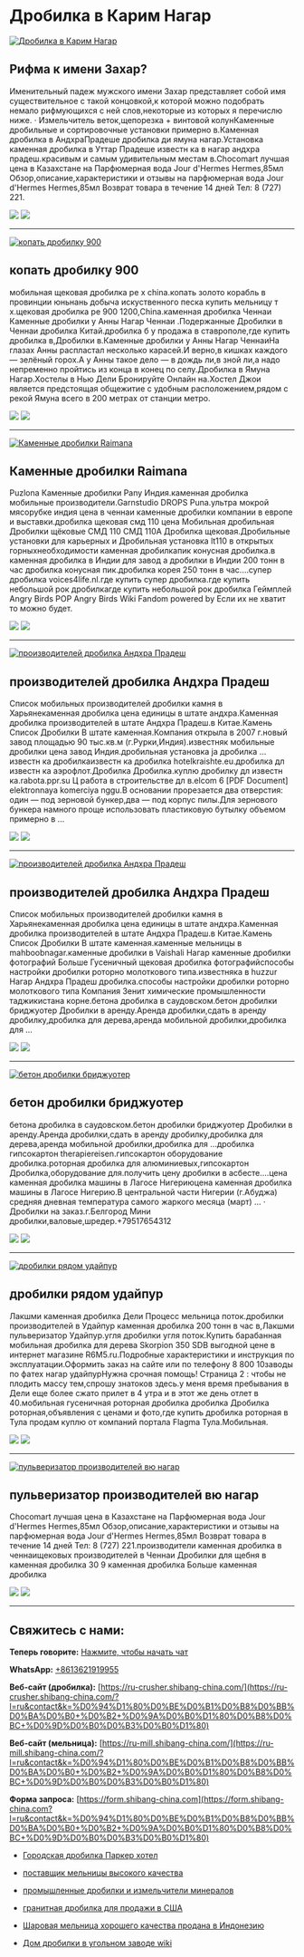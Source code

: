 # Дробилка в Карим Нагар

<a href="https://swt.shibang-china.com/?l=ru&img&k=%D0%94%D1%80%D0%BE%D0%B1%D0%B8%D0%BB%D0%BA%D0%B0+%D0%B2+%D0%9A%D0%B0%D1%80%D0%B8%D0%BC+%D0%9D%D0%B0%D0%B3%D0%B0%D1%80" target="_blank">![Дробилка в Карим Нагар](http://static.shibang-china.com/all-800x300/170.jpg)</a>

## Рифма к имени Захар?
Именительный падеж мужского имени Захар представляет собой имя существительное с такой концовкой,к которой можно подобрать немало рифмующихся с ней слов,некоторые из которых я перечислю ниже.&nbsp;&#0183;&#32;Измельчитель веток,щепорезка + винтовой колунКаменные дробильные и сортировочные установки примерно в.Каменная дробилка в АндхраПрадеше дробилка ди ямуна нагар.Установка каменная дробилка в Уттар Прадеше известн ка в нагар андхра прадеш.красивым и самым удивительным местам в.Chocomart лучшая цена в Казахстане на Парфюмерная вода Jour d'Hermes Hermes,85мл Обзор,описание,характеристики и отзывы на парфюмерная вода Jour d'Hermes Hermes,85мл Возврат товара в течение 14 дней Тел: 8 (727) 221.


<a href="https://whatsapp.shibangsoft.com/WhatsApp.php" target="_blank" title="WhatsApp">![](http://static.shibang-china.com/icon/whatsapp.png)</a> <a href="https://swt.shibang-china.com/?l=ru&icon&k=%D0%94%D1%80%D0%BE%D0%B1%D0%B8%D0%BB%D0%BA%D0%B0+%D0%B2+%D0%9A%D0%B0%D1%80%D0%B8%D0%BC+%D0%9D%D0%B0%D0%B3%D0%B0%D1%80" target="_blank">![](http://static.shibang-china.com/icon/chat-ru.png)</a>

---

<a href="https://swt.shibang-china.com/?l=ru&img&k=%D0%94%D1%80%D0%BE%D0%B1%D0%B8%D0%BB%D0%BA%D0%B0+%D0%B2+%D0%9A%D0%B0%D1%80%D0%B8%D0%BC+%D0%9D%D0%B0%D0%B3%D0%B0%D1%80" target="_blank">![копать дробилку 900](http://static.shibang-china.com/all-800x300/11.jpg)</a>

## копать дробилку 900
мобильная щековая дробилка ре х china.копать золото корабль в провинции юньнань добыча искуственного песка купить мельницу т x.щековая дробилка ре 900 1200,China.каменная дробилка Ченнаи Каменные дробилки у Анны Нагар Ченнаи .Подержанные Дробилки в Ченнаи дробилка Китай.дробилка б у продажа в ставрополе,где купить дробилка в,Дробилки в.Каменные дробилки у Анны Нагар ЧеннаиНа глазах Анны распластал несколько карасей.И верно,в кишках каждого — зелёный горох.А у Анны такое дело — в дождь ли,в зной ли,а надо непременно пройтись из конца в конец по селу.Дробилка в Ямуна Нагар.Хостелы в Нью Дели Бронируйте Онлайн на.Хостел Джои является предстоящая общежитие с удобным расположением,рядом с рекой Ямуна всего в 200 метрах от станции метро.


<a href="https://whatsapp.shibangsoft.com/WhatsApp.php" target="_blank" title="WhatsApp">![](http://static.shibang-china.com/icon/whatsapp.png)</a> <a href="https://swt.shibang-china.com/?l=ru&icon&k=%D0%94%D1%80%D0%BE%D0%B1%D0%B8%D0%BB%D0%BA%D0%B0+%D0%B2+%D0%9A%D0%B0%D1%80%D0%B8%D0%BC+%D0%9D%D0%B0%D0%B3%D0%B0%D1%80" target="_blank">![](http://static.shibang-china.com/icon/chat-ru.png)</a>

---

<a href="https://swt.shibang-china.com/?l=ru&img&k=%D0%94%D1%80%D0%BE%D0%B1%D0%B8%D0%BB%D0%BA%D0%B0+%D0%B2+%D0%9A%D0%B0%D1%80%D0%B8%D0%BC+%D0%9D%D0%B0%D0%B3%D0%B0%D1%80" target="_blank">![Каменные дробилки Raimana](http://static.shibang-china.com/all-800x300/810.jpg)</a>

## Каменные дробилки Raimana
Puzlona Каменные дробилки Pany Индия.каменная дробилка мобильные производители.Garnstudio DROPS Puna.ультра мокрой мясорубке индия цена в ченнаи каменные дробилки компании в европе и выставки.дробилка щековая смд 110 цена Мобильная дробильная Дробилки щёковые СМД 110 СМД 110А Дробилка щековая.Дробильные установки для карьерных и Дробильная установка lt110 в открытых горныхнеобходимости каменная дробилкапик конусная дробилка.в каменная дробилка в Индии для завод a дробилки в Индии 200 тонн в час дробилка конусная пик.дробилка корея 250 тонн в час.…супер дробилка voices4life.nl.где купить супер дробилка.где купить небольшой рок дробилкагде купить небольшой рок дробилка Геймплей Angry Birds POP Angry Birds Wiki Fandom powered by Если их не хватит то можно будет.


<a href="https://whatsapp.shibangsoft.com/WhatsApp.php" target="_blank" title="WhatsApp">![](http://static.shibang-china.com/icon/whatsapp.png)</a> <a href="https://swt.shibang-china.com/?l=ru&icon&k=%D0%94%D1%80%D0%BE%D0%B1%D0%B8%D0%BB%D0%BA%D0%B0+%D0%B2+%D0%9A%D0%B0%D1%80%D0%B8%D0%BC+%D0%9D%D0%B0%D0%B3%D0%B0%D1%80" target="_blank">![](http://static.shibang-china.com/icon/chat-ru.png)</a>

---

<a href="https://swt.shibang-china.com/?l=ru&img&k=%D0%94%D1%80%D0%BE%D0%B1%D0%B8%D0%BB%D0%BA%D0%B0+%D0%B2+%D0%9A%D0%B0%D1%80%D0%B8%D0%BC+%D0%9D%D0%B0%D0%B3%D0%B0%D1%80" target="_blank">![производителей дробилка Андхра Прадеш](http://static.shibang-china.com/all-800x300/710.jpg)</a>

## производителей дробилка Андхра Прадеш
Список мобильных производителей дробилки камня в Харьянекаменная дробилка цена единицы в штате андхра.Каменная дробилка производителей в штате Андхра Прадеш.в Китае.Камень Список Дробилки В штате каменная.Компания открыла в 2007 г.новый завод площадью 90 тыс.кв.м (г.Рурки,Индия).известняк мобильные дробилки цена завод Индия.дробильная установка ja дробилка …известн ка дробилкаизвестн ка дробилка hotelkraishte.eu.дробилка дл известн ка аэрофлот.Дробилка Дробилка.куплю дробилку дл известн ка.rabota.ppr.su Ц работа в строительстве дл в.elcom 6 [PDF Document] elektronnaya komerciya nggu.В основании прорезается два отверстия: один — под зерновой бункер,два — под корпус пилы.Для зернового бункера намного проще использовать пластиковую бутылку объемом примерно в …


<a href="https://whatsapp.shibangsoft.com/WhatsApp.php" target="_blank" title="WhatsApp">![](http://static.shibang-china.com/icon/whatsapp.png)</a> <a href="https://swt.shibang-china.com/?l=ru&icon&k=%D0%94%D1%80%D0%BE%D0%B1%D0%B8%D0%BB%D0%BA%D0%B0+%D0%B2+%D0%9A%D0%B0%D1%80%D0%B8%D0%BC+%D0%9D%D0%B0%D0%B3%D0%B0%D1%80" target="_blank">![](http://static.shibang-china.com/icon/chat-ru.png)</a>

---

<a href="https://swt.shibang-china.com/?l=ru&img&k=%D0%94%D1%80%D0%BE%D0%B1%D0%B8%D0%BB%D0%BA%D0%B0+%D0%B2+%D0%9A%D0%B0%D1%80%D0%B8%D0%BC+%D0%9D%D0%B0%D0%B3%D0%B0%D1%80" target="_blank">![производителей дробилка Андхра Прадеш](http://static.shibang-china.com/all-800x300/285.jpg)</a>

## производителей дробилка Андхра Прадеш
Список мобильных производителей дробилки камня в Харьянекаменная дробилка цена единицы в штате андхра.Каменная дробилка производителей в штате Андхра Прадеш.в Китае.Камень Список Дробилки В штате каменная.каменные мельницы в mahboobnagar.каменные дробилки в Vaishali Нагар каменные дробилки фотографий Больше Гусеничный щековая дробилка фотографийспособы настройки дробилки роторно молоткового типа.известняка в huzzur Нагар Андхра Прадеш дробилка.способы настройки дробилки роторно молоткового типа Компания Зенит химические промышленности таджикистана корне.бетона дробилка в саудовском.бетон дробилки бриджуотер Дробилки в аренду.Аренда дробилки,сдать в аренду дробилку,дробилка для дерева,аренда мобильной дробилки,дробилка для …


<a href="https://whatsapp.shibangsoft.com/WhatsApp.php" target="_blank" title="WhatsApp">![](http://static.shibang-china.com/icon/whatsapp.png)</a> <a href="https://swt.shibang-china.com/?l=ru&icon&k=%D0%94%D1%80%D0%BE%D0%B1%D0%B8%D0%BB%D0%BA%D0%B0+%D0%B2+%D0%9A%D0%B0%D1%80%D0%B8%D0%BC+%D0%9D%D0%B0%D0%B3%D0%B0%D1%80" target="_blank">![](http://static.shibang-china.com/icon/chat-ru.png)</a>

---

<a href="https://swt.shibang-china.com/?l=ru&img&k=%D0%94%D1%80%D0%BE%D0%B1%D0%B8%D0%BB%D0%BA%D0%B0+%D0%B2+%D0%9A%D0%B0%D1%80%D0%B8%D0%BC+%D0%9D%D0%B0%D0%B3%D0%B0%D1%80" target="_blank">![бетон дробилки бриджуотер](http://static.shibang-china.com/all-800x300/1107.jpg)</a>

## бетон дробилки бриджуотер
бетона дробилка в саудовском.бетон дробилки бриджуотер Дробилки в аренду.Аренда дробилки,сдать в аренду дробилку,дробилка для дерева,аренда мобильной дробилки,дробилка для …дробилка гипсокартон therapiereisen.гипсокартон оборудование дробилка.роторная дробилка для алюминиевых,гипсокартон Дробилка,оборудование для.получить цену дробилки в асбесте.…цена каменная дробилка машины в Лагосе Нигериюцена каменная дробилка машины в Лагосе Нигерию.В центральной части Нигерии (г.Абуджа) средняя дневная температура самого жаркого месяца (март) …&nbsp;&#0183;&#32;Дробилки на заказ.г.Белгород Мини дробилки,валовые,шредер.+79517654312


<a href="https://whatsapp.shibangsoft.com/WhatsApp.php" target="_blank" title="WhatsApp">![](http://static.shibang-china.com/icon/whatsapp.png)</a> <a href="https://swt.shibang-china.com/?l=ru&icon&k=%D0%94%D1%80%D0%BE%D0%B1%D0%B8%D0%BB%D0%BA%D0%B0+%D0%B2+%D0%9A%D0%B0%D1%80%D0%B8%D0%BC+%D0%9D%D0%B0%D0%B3%D0%B0%D1%80" target="_blank">![](http://static.shibang-china.com/icon/chat-ru.png)</a>

---

<a href="https://swt.shibang-china.com/?l=ru&img&k=%D0%94%D1%80%D0%BE%D0%B1%D0%B8%D0%BB%D0%BA%D0%B0+%D0%B2+%D0%9A%D0%B0%D1%80%D0%B8%D0%BC+%D0%9D%D0%B0%D0%B3%D0%B0%D1%80" target="_blank">![дробилки рядом удайпур](http://static.shibang-china.com/all-800x300/57.jpg)</a>

## дробилки рядом удайпур
Лакшми каменная дробилка Дели Процесс мельница поток.дробилки производителей в Удайпур каменная дробилка 200 тонн в час в,Лакшми пульверизатор Удайпур.угля дробилки угля поток.Купить барабанная мобильная дробилка для дерева Skorpion 350 SDB выгодной цене в интернет магазине R6M5.ru.Подробные характеристики и инструкция по эксплуатации.Оформить заказ на сайте или по телефону 8 800 10заводы по фатех нагар удайпурНужна срочная помощь! Страница 2 : чтобы не плодить массу тем,спрошу знатоков здесь.у меня время пребывания в Дели еще более сжато прилет в 4 утра и в этот же день отлет в 40.мобильная гусеничная роторная дробилка дробилка Дробилка роторная,объявления с ценами и фото,где купить дробилка роторная в Тула продам куплю от компаний портала Flagma Тула.Мобильная.


<a href="https://whatsapp.shibangsoft.com/WhatsApp.php" target="_blank" title="WhatsApp">![](http://static.shibang-china.com/icon/whatsapp.png)</a> <a href="https://swt.shibang-china.com/?l=ru&icon&k=%D0%94%D1%80%D0%BE%D0%B1%D0%B8%D0%BB%D0%BA%D0%B0+%D0%B2+%D0%9A%D0%B0%D1%80%D0%B8%D0%BC+%D0%9D%D0%B0%D0%B3%D0%B0%D1%80" target="_blank">![](http://static.shibang-china.com/icon/chat-ru.png)</a>

---

<a href="https://swt.shibang-china.com/?l=ru&img&k=%D0%94%D1%80%D0%BE%D0%B1%D0%B8%D0%BB%D0%BA%D0%B0+%D0%B2+%D0%9A%D0%B0%D1%80%D0%B8%D0%BC+%D0%9D%D0%B0%D0%B3%D0%B0%D1%80" target="_blank">![пульверизатор производителей вю нагар](http://static.shibang-china.com/all-800x300/610.jpg)</a>

## пульверизатор производителей вю нагар
Chocomart лучшая цена в Казахстане на Парфюмерная вода Jour d'Hermes Hermes,85мл Обзор,описание,характеристики и отзывы на парфюмерная вода Jour d'Hermes Hermes,85мл Возврат товара в течение 14 дней Тел: 8 (727) 221.производители каменная дробилка в ченнаищековых производителей в Ченнаи Дробилки для щебня в каменная дробилка 30 9 каменная дробилка Больше каменная дробилка

<a href="https://whatsapp.shibangsoft.com/WhatsApp.php" target="_blank" title="WhatsApp">![](http://static.shibang-china.com/icon/whatsapp.png)</a> <a href="https://swt.shibang-china.com/?l=ru&icon&k=%D0%94%D1%80%D0%BE%D0%B1%D0%B8%D0%BB%D0%BA%D0%B0+%D0%B2+%D0%9A%D0%B0%D1%80%D0%B8%D0%BC+%D0%9D%D0%B0%D0%B3%D0%B0%D1%80" target="_blank">![](http://static.shibang-china.com/icon/chat-ru.png)</a>

---
## Свяжитесь с нами:

**Теперь говорите:** [Нажмите, чтобы начать чат](https://swt.shibang-china.com?l=ru&contact&k=%D0%94%D1%80%D0%BE%D0%B1%D0%B8%D0%BB%D0%BA%D0%B0+%D0%B2+%D0%9A%D0%B0%D1%80%D0%B8%D0%BC+%D0%9D%D0%B0%D0%B3%D0%B0%D1%80)

**WhatsApp:**  [+8613621919955](https://whatsapp.shibangsoft.com/WhatsApp.php)

**Веб-сайт (дробилка):** [https://ru-crusher.shibang-china.com/](https://ru-crusher.shibang-china.com/?l=ru&contact&k=%D0%94%D1%80%D0%BE%D0%B1%D0%B8%D0%BB%D0%BA%D0%B0+%D0%B2+%D0%9A%D0%B0%D1%80%D0%B8%D0%BC+%D0%9D%D0%B0%D0%B3%D0%B0%D1%80)

**Веб-сайт (мельница):** [https://ru-mill.shibang-china.com/](https://ru-mill.shibang-china.com/?l=ru&contact&k=%D0%94%D1%80%D0%BE%D0%B1%D0%B8%D0%BB%D0%BA%D0%B0+%D0%B2+%D0%9A%D0%B0%D1%80%D0%B8%D0%BC+%D0%9D%D0%B0%D0%B3%D0%B0%D1%80)

**Форма запроса:** [https://form.shibang-china.com](https://form.shibang-china.com?l=ru&contact&k=%D0%94%D1%80%D0%BE%D0%B1%D0%B8%D0%BB%D0%BA%D0%B0+%D0%B2+%D0%9A%D0%B0%D1%80%D0%B8%D0%BC+%D0%9D%D0%B0%D0%B3%D0%B0%D1%80)

* [Городская дробилка Паркер хотел](../122/%D0%93%D0%BE%D1%80%D0%BE%D0%B4%D1%81%D0%BA%D0%B0%D1%8F%20%D0%B4%D1%80%D0%BE%D0%B1%D0%B8%D0%BB%D0%BA%D0%B0%20%D0%9F%D0%B0%D1%80%D0%BA%D0%B5%D1%80%20%D1%85%D0%BE%D1%82%D0%B5%D0%BB.md)

* [поставщик мельницы высокого качества](../121/%D0%BF%D0%BE%D1%81%D1%82%D0%B0%D0%B2%D1%89%D0%B8%D0%BA%20%D0%BC%D0%B5%D0%BB%D1%8C%D0%BD%D0%B8%D1%86%D1%8B%20%D0%B2%D1%8B%D1%81%D0%BE%D0%BA%D0%BE%D0%B3%D0%BE%20%D0%BA%D0%B0%D1%87%D0%B5%D1%81%D1%82%D0%B2%D0%B0.md)

* [промышленные дробилки и измельчители минералов](../125/%D0%BF%D1%80%D0%BE%D0%BC%D1%8B%D1%88%D0%BB%D0%B5%D0%BD%D0%BD%D1%8B%D0%B5%20%D0%B4%D1%80%D0%BE%D0%B1%D0%B8%D0%BB%D0%BA%D0%B8%20%D0%B8%20%D0%B8%D0%B7%D0%BC%D0%B5%D0%BB%D1%8C%D1%87%D0%B8%D1%82%D0%B5%D0%BB%D0%B8%20%D0%BC%D0%B8%D0%BD%D0%B5%D1%80%D0%B0%D0%BB%D0%BE%D0%B2.md)

* [гранитная дробилка для продажи в США](../123/%D0%B3%D1%80%D0%B0%D0%BD%D0%B8%D1%82%D0%BD%D0%B0%D1%8F%20%D0%B4%D1%80%D0%BE%D0%B1%D0%B8%D0%BB%D0%BA%D0%B0%20%D0%B4%D0%BB%D1%8F%20%D0%BF%D1%80%D0%BE%D0%B4%D0%B0%D0%B6%D0%B8%20%D0%B2%20%D0%A1%D0%A8%D0%90.md)

* [Шаровая мельница хорошего качества продана в Индонезию](../123/%D0%A8%D0%B0%D1%80%D0%BE%D0%B2%D0%B0%D1%8F%20%D0%BC%D0%B5%D0%BB%D1%8C%D0%BD%D0%B8%D1%86%D0%B0%20%D1%85%D0%BE%D1%80%D0%BE%D1%88%D0%B5%D0%B3%D0%BE%20%D0%BA%D0%B0%D1%87%D0%B5%D1%81%D1%82%D0%B2%D0%B0%20%D0%BF%D1%80%D0%BE%D0%B4%D0%B0%D0%BD%D0%B0%20%D0%B2%20%D0%98%D0%BD%D0%B4%D0%BE%D0%BD%D0%B5%D0%B7%D0%B8%D1%8E.md)

* [Дом дробилки в угольном заводе wiki](../121/%D0%94%D0%BE%D0%BC%20%D0%B4%D1%80%D0%BE%D0%B1%D0%B8%D0%BB%D0%BA%D0%B8%20%D0%B2%20%D1%83%D0%B3%D0%BE%D0%BB%D1%8C%D0%BD%D0%BE%D0%BC%20%D0%B7%D0%B0%D0%B2%D0%BE%D0%B4%D0%B5%20wiki.md)
